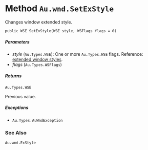 # Method `Au.wnd.SetExStyle`

Changes window extended style.

```
public WSE SetExStyle(WSE style, WSFlags flags = 0)
```

##### Parameters

- *style*  (`Au.Types.WSE`):
    One or more `Au.Types.WSE` flags. Reference: [extended window styles](https://www.google.com/search?q=extended+window+styles+site:microsoft.com).
- *flags*  (`Au.Types.WSFlags`)

##### Returns

`Au.Types.WSE`

Previous value.

##### Exceptions

- `Au.Types.AuWndException`

### See Also

`Au.wnd.ExStyle`